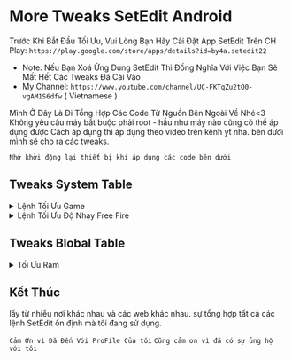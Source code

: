 
# More Tweaks SetEdit Android
Trước Khi Bắt Đầu Tối Ưu, Vui Lòng Bạn Hãy Cài Đặt App SetEdit Trên CH Play:
`https://play.google.com/store/apps/details?id=by4a.setedit22`
* Note: Nếu Bạn Xoá Ứng Dụng SetEdit Thì Đồng Nghĩa Với Việc Bạn Sẽ Mất Hết Các Tweaks Đã Cài Vào
* My Channel: `https://www.youtube.com/channel/UC-FKTqZu2tO0-vgAM1S6dfw` ( Vietnamese ) 

Mình Ở Đây Là Đi Tổng Hợp Các Code Từ Nguồn Bên Ngoài Về Nhé<3
Không yêu cầu máy bắt buộc phải root - hầu như máy nào cũng có thể áp dụng được
Cách áp dụng thì áp dụng theo video trên kênh yt nha. bên dưới mình sẽ cho ra các tweaks.

`Nhớ khởi động lại thiết bị khi áp dụng các code bên dưới`

## Tweaks System Table

<details><summary>Lệnh Tối Ưu Game</summary><p>

* user_refresh_rate "90"
* peak_refresh_rate "90"
* custom_user_screen_resolution "1280x720"
* windowsmgr.max_events_per_sec "150"
* ro.min_pointer_dur "8"
* ro.max.fling_velocity "12000"
* ro.min.fling_velocity "8000"

</p></details>

<details><summary>Lệnh Tối Ưu Độ Nhạy Free Fire</summary><p>

Nhiều bạn có chơi, mình ko phản đối. dù ko muốn nhưng vẫn ra cho các bạn @@


</p></details>

## Tweaks Blobal Table

<details><summary>Tối Ưu Ram</summary><p>

* ram_expand_size "2048" ( Giá Trị Dựa vào số ram của máy bạn )

Ram 1gb = 1024
Ram 2gb = 2048
Ram 3gb = 3072
Ram 4gb = 4096
Ram 6gb = 6144
Ram 8gb = 8192

</p></details>

## Kết Thúc

lấy từ nhiều nơi khác nhau và các web khác nhau.
sự tổng hợp tất cả các lệnh SetEdit ổn định mà tôi đang sử dụng.

`Cảm Ơn vì Đã Đến Với ProFile Của tôi`
`Cũng cảm ơn vì đã có sự ủng hộ với tôi`
